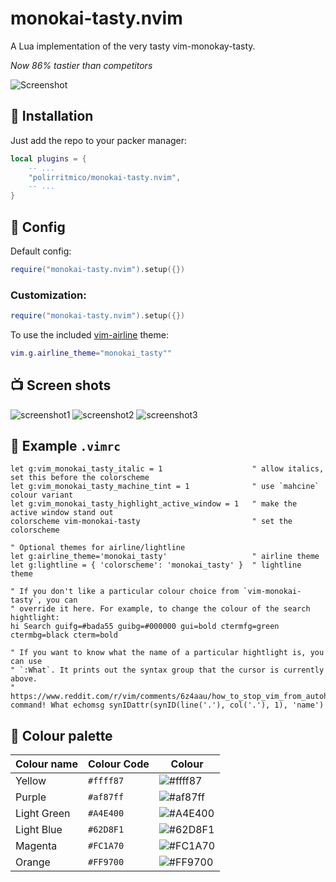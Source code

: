 monokai-tasty.nvim
==================

A Lua implementation of the very tasty vim-monokay-tasty.

_Now 86% tastier than competitors_


![Screenshot](./images/example_main.png)

## 🔌 Installation

Just add the repo to your packer manager:

```lua
local plugins = {
    -- ...
    "polirritmico/monokai-tasty.nvim",
    -- ...
}

```

## 🐺 Config

Default config:

```lua
require("monokai-tasty.nvim").setup({})
```

### Customization:

```lua
require("monokai-tasty.nvim").setup({})
```

To use the included [vim-airline](https://github.com/vim-airline/vim-airline) theme:
```lua
vim.g.airline_theme="monokai_tasty""
```

## 📺 Screen shots

![screenshot1](./images/example_javascript.png)
![screenshot2](./images/example_vim_and_markdown.png)
![screenshot3](./images/example_ruby.png)

## 🌟 Example `.vimrc`

```vim
let g:vim_monokai_tasty_italic = 1                    " allow italics, set this before the colorscheme
let g:vim_monokai_tasty_machine_tint = 1              " use `mahcine` colour variant
let g:vim_monokai_tasty_highlight_active_window = 1   " make the active window stand out
colorscheme vim-monokai-tasty                         " set the colorscheme

" Optional themes for airline/lightline
let g:airline_theme='monokai_tasty'                   " airline theme
let g:lightline = { 'colorscheme': 'monokai_tasty' }  " lightline theme

" If you don't like a particular colour choice from `vim-monokai-tasty`, you can
" override it here. For example, to change the colour of the search hightlight:
hi Search guifg=#bada55 guibg=#000000 gui=bold ctermfg=green ctermbg=black cterm=bold

" If you want to know what the name of a particular hightlight is, you can use
" `:What`. It prints out the syntax group that the cursor is currently above.
" https://www.reddit.com/r/vim/comments/6z4aau/how_to_stop_vim_from_autohighlighting_italics_in/
command! What echomsg synIDattr(synID(line('.'), col('.'), 1), 'name')
```

## 🎨 Colour palette

| Colour name      |Colour Code | Colour
|------------------|------------|------------------------------------------------------------
| Yellow           | `#ffff87`  |![#ffff87](https://place-hold.it/100x40/ffff87/111111?text=+)
| Purple           | `#af87ff`  |![#af87ff](https://place-hold.it/100x40/af87ff/000000?text=+)
| Light Green      | `#A4E400`  |![#A4E400](https://place-hold.it/100x40/A4E400/000000?text=+)
| Light Blue       | `#62D8F1`  |![#62D8F1](https://place-hold.it/100x40/62D8F1/000000?text=+)
| Magenta          | `#FC1A70`  |![#FC1A70](https://place-hold.it/100x40/FC1A70/000000?text=+)
| Orange           | `#FF9700`  |![#FF9700](https://place-hold.it/100x40/FF9700/000000?text=+)

